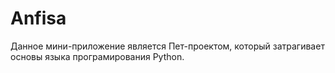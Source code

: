 # Anfisa
Данное мини-приложение является Пет-проектом, который затрагивает основы языка програмирования Python.